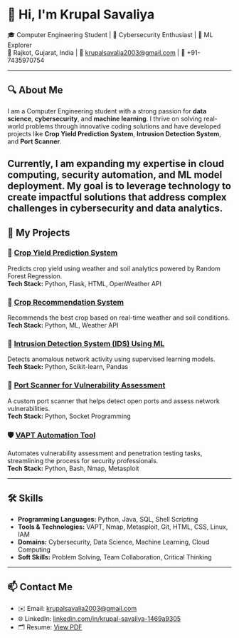 # 👋 Hi, I'm Krupal Savaliya

🎓 Computer Engineering Student | 🧠 Cybersecurity Enthusiast | 🔐 ML Explorer  
📍 Rajkot, Gujarat, India | 📧 krupalsavalia2003@gmail.com | 📱 +91-7435970754

---

## 🔍 About Me

I am a Computer Engineering student with a strong passion for **data science**, **cybersecurity**, and **machine learning**. I thrive on solving real-world problems through innovative coding solutions and have developed projects like **Crop Yield Prediction System**, **Intrusion Detection System**, and **Port Scanner**. 

Currently, I am expanding my expertise in **cloud computing**, **security automation**, and **ML model deployment**. My goal is to leverage technology to create impactful solutions that address complex challenges in cybersecurity and data analytics.
---

## 🚀 My Projects

### 🌾 [Crop Yield Prediction System](https://github.com/krupal-savalia/yield-prediction-system)
Predicts crop yield using weather and soil analytics powered by Random Forest Regression.  
**Tech Stack:** Python, Flask, HTML, OpenWeather API

### 🌱 [Crop Recommendation System](https://github.com/krupal-savalia/yield-prediction-system)
Recommends the best crop based on real-time weather and soil conditions.  
**Tech Stack:** Python, ML, Weather API

### 🔐 [Intrusion Detection System (IDS) Using ML](https://github.com/krupal-savalia/IDS-ml)
Detects anomalous network activity using supervised learning models.  
**Tech Stack:** Python, Scikit-learn, Pandas

### 🧪 [Port Scanner for Vulnerability Assessment](https://github.com/krupal-savalia/Port-Scanner)
A custom port scanner that helps detect open ports and assess network vulnerabilities.  
**Tech Stack:** Python, Socket Programming

### 🛡️ [VAPT Automation Tool](https://github.com/krupal-savalia/VAPT-Automation-Tool)
Automates vulnerability assessment and penetration testing tasks, streamlining the process for security professionals.  
**Tech Stack:** Python, Bash, Nmap, Metasploit

---

## 🛠️ Skills

- **Programming Languages:** Python, Java, SQL, Shell Scripting  
- **Tools & Technologies:** VAPT, Nmap, Metasploit, Git, HTML, CSS, Linux, IAM  
- **Domains:** Cybersecurity, Data Science, Machine Learning, Cloud Computing  
- **Soft Skills:** Problem Solving, Team Collaboration, Critical Thinking

---

## 📫 Contact Me

- ✉️ Email: krupalsavalia2003@gmail.com  
- 🌐 LinkedIn: [linkedin.com/in/krupal-savaliya-1469a9305](https://linkedin.com/in/krupal-savaliya-1469a9305)  
- 🗂 Resume: [View PDF](./KrupalSavaliyaResume.pdf)



